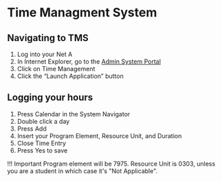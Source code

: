 # Time Managment System

## Navigating to TMS

1. Log into your Net A
2. In Internet Explorer, go to the
   [Admin System Portal](http://adminsystemportal)
3. Click on Time Management
4. Click the “Launch Application” button

## Logging your hours

1. Press Calendar in the System Navigator
2. Double click a day
3. Press Add
4. Insert your Program Element, Resource Unit, and Duration
5. Close Time Entry
6. Press Yes to save

<!-- prettier-ignore -->
!!! Important 
    Program element will be 7975. Resource Unit is 0303, unless you are a student in which case it's "Not Applicable".
